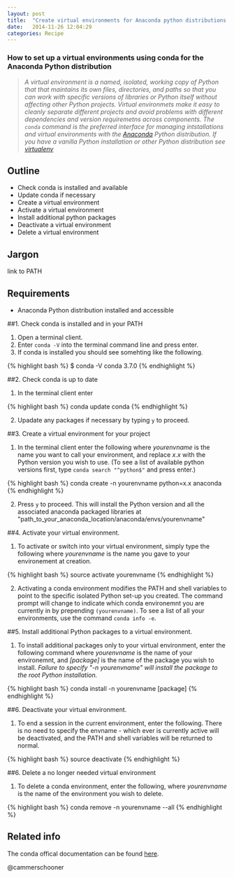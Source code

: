 ```yaml
---
layout: post
title:  "Create virtual environments for Anaconda python distributions using conda"
date:   2014-11-26 12:04:29
categories: Recipe
---
```


### How to set up a virtual environments using conda for the Anaconda Python distribution

> *A virtual environment is a named, isolated, working copy of Python that that maintains its own files, directories, and paths so that you can work with specific versions of libraries or Python itself without affecting other Python projects. Virtual environmets make it easy to cleanly separate different projects and avoid problems with different dependencies and version requiremetns across components. The `conda` command is the preferred interface for managing intstallations and virtual environments with the [Anaconda](https://store.continuum.io/cshop/anaconda/) Python distribution. If you have a vanilla Python installation or other Python distribution see [virtualenv](http://virtualenv.readthedocs.org/en/latest/)*

## Outline 

* Check conda is installed and available
* Update conda if necessary
* Create a virtual environment
* Activate a virtual environment
* Install additional python packages
* Deactivate a virtual environment
* Delete a virtual environment

## Jargon
link to PATH 

## Requirements

* Anaconda Python distribution installed and accessible


##1. Check conda is installed and in your PATH

1. Open a terminal client.
2. Enter `conda -V` into the terminal command line and press enter.
3. If conda is installed you should see somehting like the following.

{% highlight bash %}
$ conda -V
conda 3.7.0
{% endhighlight %}

##2. Check conda is up to date

1. In the terminal client enter

{% highlight bash %}
conda update conda
{% endhighlight %}

2. Upadate any packages if necessary by typing `y` to proceed.

##3. Create a virtual environment for your project

1. In the terminal client enter the following where _yourenvname_ is the name you want to call your environment, and replace _x.x_ with the Python version you wish to use. (To see a list of available python versions first, type `conda search "^python$"` and press enter.) 

{% highlight bash %}
conda create -n yourenvname python=x.x anaconda
{% endhighlight %}

2. Press `y` to proceed. This will install the Python version and all the associated anaconda packaged libraries at "path_to_your\_anaconda_location/anaconda/envs/yourenvname"

##4. Activate your virtual environment.

1. To activate or switch into your virtual environment, simply type the following where _yourenvname_ is the name you gave to your environement at creation.

{% highlight bash %}
source activate yourenvname
{% endhighlight %}

2. Activating a conda environment modifies the PATH and shell variables to point to the specific isolated Python set-up you created. The command prompt will change to indicate which conda environemnt you are currently in by prepending `(yourenvname)`. To see a list of all your environments, use the command `conda info -e`.

##5. Install additional Python packages to a virtual environment.

1. To install additional packages only to your virtual environment, enter the following command where _yourenvname_ is the name of your environemnt, and _[package]_ is the name of the package you wish to install. *Failure to specify "-n yourenvname" will install the package to the root Python installation.* 

{% highlight bash %}
conda install -n yourenvname [package]
{% endhighlight %}

##6. Deactivate your virtual environment. 

1. To end a session in the current environment, enter the following. There is no need to specify the envname - which ever is currently active will be deactivated, and the PATH and shell variables will be returned to normal.

{% highlight bash %}
source deactivate
{% endhighlight %}

##6. Delete a no longer needed virtual environment

1. To delete a conda environment, enter the following, where _yourenvname_ is the name of the environment you wish to delete.

{% highlight bash %}
conda remove -n yourenvname --all 
{% endhighlight %}

## Related info
The conda offical documentation can be found [here](http://conda.pydata.org/docs/intro.html).



@cammerschooner
